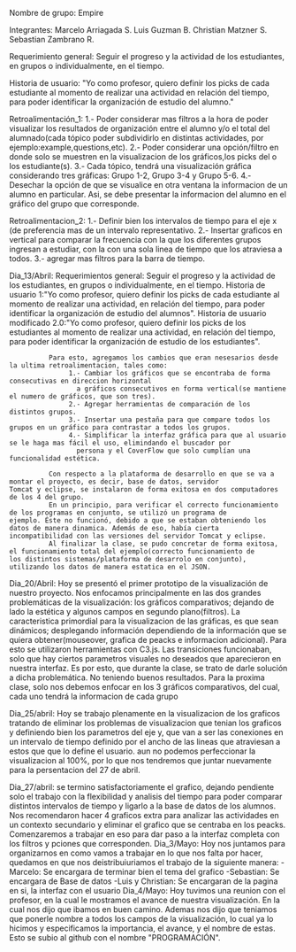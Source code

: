 Nombre de grupo: Empire

Integrantes: Marcelo Arriagada S.
             Luis Guzman B.
             Christian Matzner S.
             Sebastian Zambrano R.
             
Requerimiento general: 
                     Seguir el progreso y la actividad de los estudiantes, en grupos o individualmente, en el tiempo.

Historia de usuario:
                    "Yo como profesor, quiero definir los picks de cada estudiante al momento de realizar una actividad
                   en relación del tiempo, para poder identificar la organización de estudio del alumno."
                   
Retroalimentación_1:
                    1.- Poder considerar mas filtros a la hora de poder visualizar los resultados de organización entre el alumno y/o el
                    total del alumnado(cada tópico poder subdividirlo en distintas actividades, por ejemplo:example,questions,etc).
                    2.- Poder considerar una opción/filtro en donde solo se muestren en la visualizacion de los gráficos,los picks del o                       los estudiante(s).
                    3.- Cada tópico, tendrá una visualización gráfica considerando tres gráficas: Grupo 1-2, Grupo 3-4 y Grupo 5-6.
                    4.- Desechar la opción de que se visualice en otra ventana la informacion de un alumno en particular. Asi, se debe 
                    presentar la informacion del alumno en el gráfico del grupo que corresponde.
                    
Retroalimentacion_2: 
                    1.- Definir bien los intervalos de tiempo para el eje x (de preferencia mas de un intervalo representativo.
                    2.- Insertar graficos en vertical para comparar la frecuencia con la que los diferentes grupos ingresan a estudiar, con la
                    con una sola linea de tiempo que los atraviesa a todos.
                    3.- agregar mas filtros para la barra de tiempo. 

                    
Dia_13/Abril: 
              Requerimientos general: Seguir el progreso y la actividad de los estudiantes, en grupos o individualmente, en el tiempo.
              Historia de usuario 1:"Yo como profesor, quiero definir los picks de cada estudiante al momento de realizar una actividad,
              en relación del tiempo, para poder identificar la organización de estudio del alumnos".
              Historia de usuario modificado 2.0:"Yo como profesor, quiero definir los picks de los estudiantes al momento de realizar
              una actividad, en relación del tiempo, para poder identificar la organización de estudio de los estudiantes".

              Para esto, agregamos los cambios que eran nesesarios desde la ultima retroalimentacion, tales como:
                   1.- Cambiar los gráficos que se encontraba de forma consecutivas en direccion horizontal
                     a gráficos consecutivos en forma vertical(se mantiene el numero de gráficos, que son tres).
                   2.- Agregar herramientas de comparación de los distintos grupos.  
                   3.- Insertar una pestaña para que compare todos los grupos en un gráfico para contrastar a todos los grupos.
                   4.- Simplificar la interfaz gráfica para que al usuario se le haga mas fácil el uso, elimindando el buscador por
                     persona y el CoverFlow que solo cumplían una funcionalidad estética.   
                     
              Con respecto a la plataforma de desarrollo en que se va a montar el proyecto, es decir, base de datos, servidor                         Tomcat y eclipse, se instalaron de forma exitosa en dos computadores de los 4 del grupo.
              En un principio, para verificar el correcto funcionamiento de los programas en conjunto, se utilizó un programa de                       ejemplo. Éste no funcionó, debido a que se estaban obteniendo los datos de manera dinamica. Además de eso, había cierta                 incompatibilidad con las versiones del servidor Tomcat y eclipse.
              Al finalizar la clase, se pudo concretar de forma exitosa, el funcionamiento total del ejemplo(correcto funcionamiento de               los distintos sistemas/plataforma de desarrolo en conjunto), utilizando los datos de manera estatica en el JSON.
              
Dia_20/Abril: Hoy se presentó el primer prototipo de la visualización de nuestro proyecto. Nos enfocamos principalmente en las dos                      grandes problemáticas de la visualización: los gráficos comparativos; dejando de lado la estética y algunos campos en                   segundo plano(filtros).
              La caracteristica primordial para la visualizacion de las gráficas, es que sean dinámicos; desplegando información                        dependiendo de la información que se quiera obtener(mouseover, grafica de peacks e informacion adicional).
              Para esto se utilizaron herramientas con C3.js. Las transiciones funcionaban, solo que hay ciertos parametros visuales no                deseados 
              que aparecieron en nuestra interfaz. Es por esto, que durante la clase, se trato de darle solución a dicha problemática.                  No teniendo
              buenos resultados.
              Para la proxima clase, solo nos debemos enfocar en los 3 gráficos comparativos, del cual, cada uno tendrá la informacion                  de cada grupo
  
              
             
Dia_25/abril: Hoy se trabajo plenamente en la visualizacion de los graficos tratando de eliminar los problemas de visualizacion que tenian
              los graficos y definiendo bien los parametros del eje y, que van a ser las conexiones en un intervalo de tiempo definido
              por el ancho de las lineas que atraviesan a estos que que lo define el usuario.
              aun no podemos perfeccionar la visualizacion al 100%, por lo que nos tendremos que juntar nuevamente para la persentacion               del 27 de abril.
              
Dia_27/abril: se termino satisfactoriamente el grafico, dejando pendiente solo el trabajo con la flexibilidad y analisis del tiempo
              para poder comparar distintos intervalos de tiempo y ligarlo a la base de datos de los alumnos. Nos recomendaron
              hacer 4 graficos extra para analizar las actividades en un contexto secundario y eliminar el grafico que se centraba
              en los peacks. Comenzaremos a trabajar en eso para dar paso a la interfaz completa con los filtros y pciones que
              corresponden.
Dia_3/Mayo:   Hoy nos juntamos para organizarnos en como vamos a trabajar en lo que nos falta por hacer, quedamos en que nos                            deistribuiuriamos el trabajo de la siguiente manera:
              -Marcelo: Se encargara de terminar bien el tema del grafico
              -Sebastian: Se encargara de Base de datos
              -Luis y Christian: Se encargaran de la pagina en si, la interfaz con el usuario
Dia_4/Mayo:   Hoy tuvimos una reunion con el profesor, en la cual le mostramos el avance de nuestra visualización. En la cual nos dijo                 que ibamos en buen camino. Ademas nos dijo que teniamos que ponerle nombre a todos los campos de la visualización, lo                   cual ya lo  hicimos y especificamos la importancia, el avance, y el nombre de estas. Esto se subio al github con el nombre               "PROGRAMACIÓN".
                    
                    

